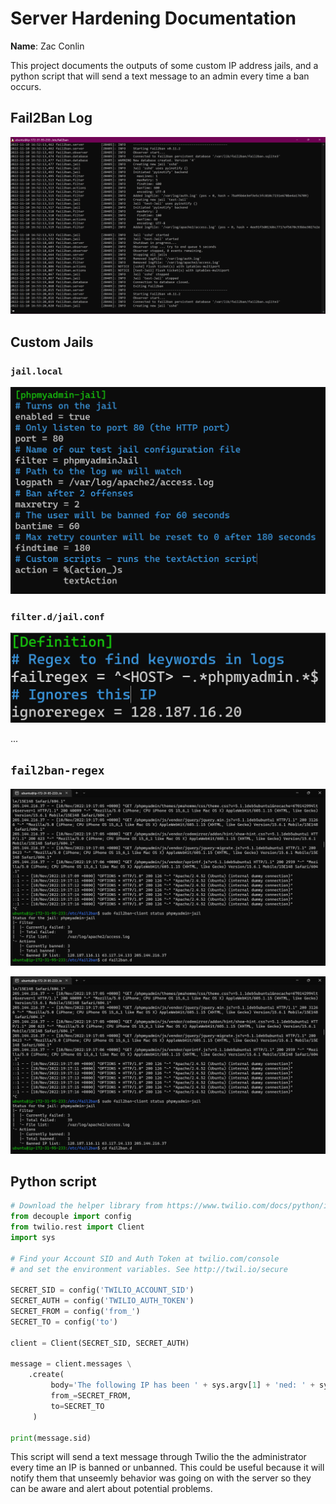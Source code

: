 # Server Hardening Documentation

__Name__: Zac Conlin

This project documents the outputs of some custom IP address jails, and a python script that will send a text message to an admin every time a ban occurs.

## Fail2Ban Log

![Fail2Ban Log](./documentation/screenshot%20the%20test-jail%20ban%20activity.png)

## Custom Jails

### `jail.local`

![Jail.local](./documentation/screenshot%20of%20jail.png)

### `filter.d/jail.conf`

![relevant lines](./documentation/screenshot%20of%20filter.png)

...

## `fail2ban-regex`

![output showing matches](./documentation/screenshot%20logs%20that%20show%20the%20banned%20IP.png)

![Custom Jail(s) ban activity](./documentation/screenshot%20logs%20that%20show%20the%20banned%20IP.png)

## Python script

```Python
# Download the helper library from https://www.twilio.com/docs/python/install
from decouple import config
from twilio.rest import Client
import sys

# Find your Account SID and Auth Token at twilio.com/console
# and set the environment variables. See http://twil.io/secure

SECRET_SID = config('TWILIO_ACCOUNT_SID')
SECRET_AUTH = config('TWILIO_AUTH_TOKEN')
SECRET_FROM = config('from_')
SECRET_TO = config('to')

client = Client(SECRET_SID, SECRET_AUTH)

message = client.messages \
    .create(
         body='The following IP has been ' + sys.argv[1] + 'ned: ' + sys.argv[2],
         from_=SECRET_FROM,
         to=SECRET_TO
     )

print(message.sid)
```

This script will send a text message through Twilio the the administrator every time an IP is banned or unbanned. This could be useful because it will notify them that unseemly behavior was going on with the server so they can be aware and alert about potential problems.
